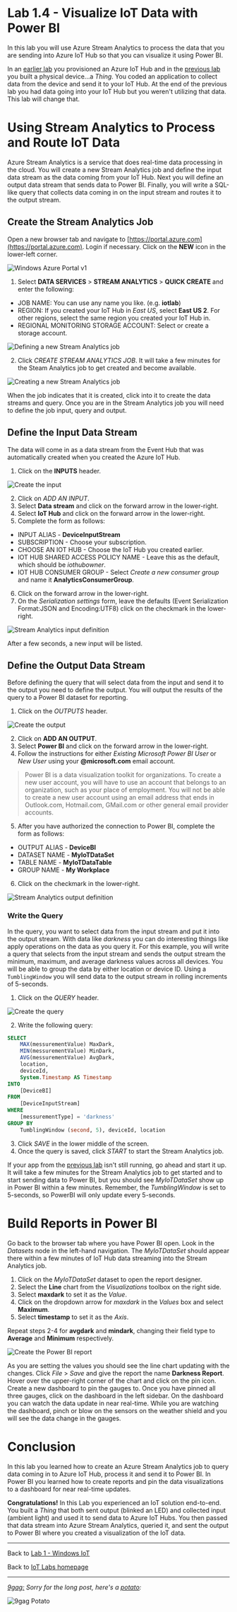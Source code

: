 # Lab 1.4 - Visualize IoT Data with Power BI

In this lab you will use Azure Stream Analytics to process the data that you are sending into Azure IoT Hub so that you can visualize it using Power BI.

In an [earlier lab](/content/lab-1-2-setting-up-an-azure-iot-hub.md) you provisioned an Azure IoT Hub and in the [previous lab](/content/lab-1-3-sending-telemetry-to-the-cloud.md) you built a physical device...a *Thing*. You coded an application to collect
data from the device and send it to your IoT Hub. At the end of the previous lab you had data going into your IoT Hub but you weren't utilizing that data. This lab will change that.

# Using Stream Analytics to Process and Route IoT Data
Azure Stream Analytics is a service that does real-time data processing in the cloud. You will create a new Stream Analytics job and define the 
input data stream as the data coming from your IoT Hub. Next you will define an output data stream that sends data to Power BI. Finally, you 
will write a SQL-like query that collects data coming in on the input stream and routes it to the output stream. 

## Create the Stream Analytics Job
Open a new browser tab and navigate to [https://portal.azure.com](https://portal.azure.com). Login if necessary. Click on the **NEW** icon in the lower-left corner.

![Windows Azure Portal v1](/images/photon_lab07_5.png)

1. Select **DATA SERVICES** > **STREAM ANALYTICS** > **QUICK CREATE** and enter the following:

 - JOB NAME: You can use any name you like. (e.g. **iotlab**)
 - REGION: If you created your IoT Hub in *East US*, select **East US 2**. For other regions, select the same region you created your IoT Hub in.
 - REGIONAL MONITORING STORAGE ACCOUNT: Select or create a storage account.

![Defining a new Stream Analytics job](../images/newasa.png)

2. Click *CREATE STREAM ANALYTICS JOB*. It will take a few minutes for the Steam Analytics job to get created and become available. 

![Creating a new Stream Analytics job](/images/asajobcreated.png)

When the job indicates that it is created, click into it to create the data streams and query. Once you are in the Stream Analytics job you will need to define the job input, query and output. 

## Define the Input Data Stream
The data will come in as a data stream from the Event Hub that was automatically created when you created the Azure IoT Hub. 

1. Click on the **INPUTS** header.

![Create the input](/images/asainputs.png)

2. Click on *ADD AN INPUT*.
3. Select **Data stream** and click on the forward arrow in the lower-right.
4. Select **IoT Hub** and click on the forward arrow in the lower-right.
5. Complete the form as follows:

 - INPUT ALIAS - **DeviceInputStream**
 - SUBSCRIPTION - Choose your subscription.
 - CHOOSE AN IOT HUB - Choose the IoT Hub you created earlier.
 - IOT HUB SHARED ACCESS POLICY NAME - Leave this as the default, which should be *iothubowner*.
 - IOT HUB CONSUMER GROUP - Select *Create a new consumer group* and name it **AnalyticsConsumerGroup**.

6. Click on the forward arrow in the lower-right.
7. On the *Serialization settings* form, leave the defaults (Event Serialization Format:JSON and Encoding:UTF8) click on the checkmark in the lower-right. 

![Stream Analytics input definition](/images/asainputform.png)

After a few seconds, a new input will be listed.

## Define the Output Data Stream
Before defining the query that will select data from the input and send it to the output you need to define the output. You will output the results of the query to a Power BI dataset for reporting.

1. Click on the *OUTPUTS* header.

![Create the output](/images/asaoutputs.png)

2. Click on **ADD AN OUTPUT**.
3. Select **Power BI** and click on the forward arrow in the lower-right.
4. Follow the instructions for either *Existing Microsoft Power BI User* or *New User* using your **@microsoft.com** email account.

<blockquote>
Power BI is a data visualization toolkit for organizations. To create a new user account, you will have to use an account that belongs to an 
organization, such as your place of employment. You will not be able to create a new user account using an email address that ends in 
Outlook.com, Hotmail.com, GMail.com or other general email provider accounts.
</blockquote>

5. After you have authorized the connection to Power BI, complete the form as follows:

 - OUTPUT ALIAS - **DeviceBI**
 - DATASET NAME - **MyIoTDataSet**
 - TABLE NAME - **MyIoTDataTable**
 - GROUP NAME - **My Workplace**

6. Click on the checkmark in the lower-right.

![Stream Analytics output definition](/images/asaoutputform.png)

### Write the Query
In the query, you want to select data from the input stream and put it into the output stream. With data like *darkness* you can do interesting things like apply operations on the data as you query it. For this example, you will write a query that selects from the input stream and sends the output stream the minimum, maximum, and average darkness values across all devices. You will be able to group the data by either location or device ID. Using a <code>TumblingWindow</code> you will send data to the output stream in rolling increments of 5-seconds.

1. Click on the *QUERY* header.

![Create the query](/images/asaquery.png)

2. Write the following query:

```sql
SELECT
    MAX(messurementValue) MaxDark,
    MIN(messurementValue) MinDark,
    AVG(messurementValue) AvgDark,
    location,
    deviceId,
    System.Timestamp AS Timestamp
INTO
    [DeviceBI]
FROM
    [DeviceInputStream]
WHERE
    [messurementType] = 'darkness'
GROUP BY
    TumblingWindow (second, 5), deviceId, location 
```

3. Click *SAVE* in the lower middle of the screen. 
4. Once the query is saved, click *START* to start the Stream Analytics job. 

If your app from the [previous lab](../sending-telemetry/) isn't still running, go ahead and start it up. It will take a few minutes for the Stream Analytics job to get started and to start sending data to Power BI, but you should see *MyIoTDataSet* show up in Power BI within a few minutes. Remember, the *TumblingWindow* is set to 5-seconds, so PowerBI will only update every 5-seconds.

# Build Reports in Power BI
Go back to the browser tab where you have Power BI open. Look in the *Datasets* node in the left-hand navigation. The *MyIoTDataSet* should appear there within a few minutes of IoT Hub data streaming into the Stream Analytics job. 

1. Click on the *MyIoTDataSet* dataset to open the report designer.
2. Select the **Line** chart from the *Visualizations* toolbox on the right side.
3. Select **maxdark** to set it as the *Value*.
4. Click on the dropdown arrow for *maxdark* in the *Values* box and select **Maximum**.
5. Select **timestamp** to set it as the *Axis*.

Repeat steps 2-4 for **avgdark** and **mindark**, changing their field type to **Average** and **Minimum** respectively.

![Create the Power BI report](/images/lab1_powerbi01.png)

As you are setting the values you should see the line chart updating with the changes. Click *File* > *Save* and give the report the name **Darkness Report**. Hover over the upper-right corner of the chart and click on the pin icon. Create a new dashboard to pin the gauges to. Once you have pinned all three gauges, click on the dashboard in the left sidebar. On the dashboard you can watch the data update in near real-time. While you are watching the dashboard, pinch or blow on the sensors on the weather shield and you will see the data change in the gauges.

# Conclusion
In this lab you learned how to create an Azure Stream Analytics job to query data coming in to Azure IoT Hub, process it and send it to Power BI. In Power BI you learned how to create reports and pin the data visualizations to a dashboard for near real-time updates.

**Congratulations!** In this Lab you experienced an IoT solution end-to-end. You built a *Thing* that both sent output (blinked an LED) and collected input (ambient light) and used it to send data to Azure IoT Hubs. You then passed that data stream into Azure Stream Analytics, queried it, and sent the output to Power BI where you created a visualization of the IoT data.

---

Back to [Lab 1 - Windows IoT](/content/lab-1-windows-iot.md)

Back to [IoT Labs homepage](/readme.md#labs)

---

*[9gag:](http://9gag.com/) Sorry for  the long post, here's a [potato](https://www.quora.com/What-does-Sorry-for-the-long-post-heres-a-potato-mean-in-9GAG):*

![9gag Potato](/images/potato06.jpg)

